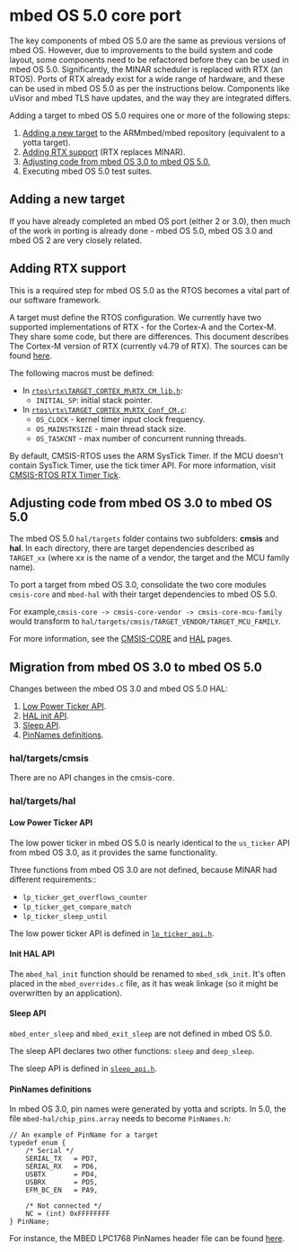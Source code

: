 # mbed OS 5.0 core port

The key components of mbed OS 5.0 are the same as previous versions of mbed OS. However, due to improvements to the build system and code layout, some components need to be refactored before they can be used in mbed OS 5.0. Significantly, the MINAR scheduler is replaced with RTX (an RTOS). Ports of RTX already exist for a wide range of hardware, and these can be used in mbed OS 5.0 as per the instructions below. Components like uVisor and mbed TLS have updates, and the way they are integrated differs.

Adding a target to mbed OS 5.0 requires one or more of the following steps:

1. [Adding a new target](#adding-a-new-target-to-mbedmicro/mbed) to the ARMmbed/mbed repository (equivalent to a yotta target).
2. [Adding RTX support](#adding-rtx-support) (RTX replaces MINAR).
3. [Adjusting code from mbed OS 3.0 to mbed OS 5.0.](#adjusting-code-from-mbed-os-30-to-mbed-os-50)
4. Executing mbed OS 5.0 test suites.

## Adding a new target

If you have already completed an mbed OS port (either 2 or 3.0), then much of the work in porting is already done - mbed OS 5.0, mbed OS 3.0 and mbed OS 2 are very closely related.

## Adding RTX support

This is a required step for mbed OS 5.0 as the RTOS becomes a vital part of our software framework.

A target must define the RTOS configuration. We currently have two supported implementations of RTX - for the Cortex-A and the Cortex-M. They share some code, but there are differences. This document describes The Cortex-M version of RTX (currently v4.79 of RTX). The sources can be found [here](https://github.com/mbedmicro/mbed/tree/master/rtos/rtx/TARGET_CORTEX_M).

The following macros must be defined:

- In [``rtos\rtx\TARGET_CORTEX_M\RTX_CM_lib.h``](https://github.com/mbedmicro/mbed/blob/master/rtos/rtx/TARGET_CORTEX_M/RTX_CM_lib.h):
	- `INITIAL_SP`: initial stack pointer.
- In [``rtos\rtx\TARGET_CORTEX_M\RTX_Conf_CM.c``](https://github.com/mbedmicro/mbed/blob/master/rtos/rtx/TARGET_CORTEX_M/RTX_Conf_CM.c):
	- `OS_CLOCK` - kernel timer input clock frequency.
	- `OS_MAINSTKSIZE` - main thread stack size.
	- `OS_TASKCNT` - max number of concurrent running threads.


By default, CMSIS-RTOS uses the ARM SysTick Timer. If the MCU doesn't contain SysTick Timer, use the tick timer API. For more information, visit [CMSIS-RTOS RTX Timer Tick](https://www.keil.com/pack/doc/CMSIS/RTX/html/_timer_tick.html).

## Adjusting code from mbed OS 3.0 to mbed OS 5.0

The mbed OS 5.0 ``hal/targets`` folder contains two subfolders: **cmsis** and **hal**. In each directory, there are target dependencies described as ``TARGET_xx`` (where xx is the name of a vendor, the target and the MCU family name).

To port a target from mbed OS 3.0, consolidate the two core modules ``cmsis-core`` and ``mbed-hal`` with their target dependencies to mbed OS 5.0. 

For example,``cmsis-core -> cmsis-core-vendor -> cmsis-core-mcu-family`` would transform to ``hal/targets/cmsis/TARGET_VENDOR/TARGET_MCU_FAMILY``.

For more information, see the [CMSIS-CORE](CMSIS_CORE.md) and [HAL](HAL.md) pages.

## Migration from mbed OS 3.0 to mbed OS 5.0

Changes between the mbed OS 3.0 and mbed OS 5.0 HAL:

1. [Low Power Ticker API](#low-power-ticker-api).
2. [HAL init API](#init-hal-api).
3. [Sleep API](#sleep-api).
4. [PinNames definitions](#pinnames-definitions).

### hal/targets/cmsis

There are no API changes in the cmsis-core.

### hal/targets/hal

#### Low Power Ticker API

The low power ticker in mbed OS 5.0 is nearly identical to the `us_ticker` API from mbed OS 3.0, as it provides the same functionality.

Three functions from mbed OS 3.0 are not defined, because MINAR had different requirements::

- ``lp_ticker_get_overflows_counter``
- ``lp_ticker_get_compare_match``
- ``lp_ticker_sleep_until``

The low power ticker API is defined in [``lp_ticker_api.h``](https://github.com/mbedmicro/mbed/blob/master/hal/hal/lp_ticker_api.h).

#### Init HAL API

The ``mbed_hal_init`` function should be renamed to ``mbed_sdk_init``. It's often placed in the ``mbed_overrides.c`` file, as it has weak linkage (so it might be overwritten by an application).

#### Sleep API

``mbed_enter_sleep`` and ``mbed_exit_sleep`` are not defined in mbed OS 5.0.

The sleep API declares two other functions: ``sleep`` and ``deep_sleep``.

The sleep API is defined in [``sleep_api.h``](https://github.com/mbedmicro/mbed/blob/master/hal/hal/sleep_api.h).

#### PinNames definitions

In mbed OS 3.0, pin names were generated by yotta and scripts. In 5.0, the file ``mbed-hal/chip_pins.array`` needs to become ``PinNames.h``:

```
// An example of PinName for a target
typedef enum {
    /* Serial */
    SERIAL_TX   = PD7,
    SERIAL_RX   = PD6,
    USBTX       = PD4,
    USBRX       = PD5,
    EFM_BC_EN   = PA9,

    /* Not connected */
    NC = (int) 0xFFFFFFFF
} PinName;

```

For instance, the MBED LPC1768 PinNames header file can be found [here](https://github.com/mbedmicro/mbed/blob/master/hal/targets/hal/TARGET_NXP/TARGET_LPC176X/TARGET_MBED_LPC1768/PinNames.h).
